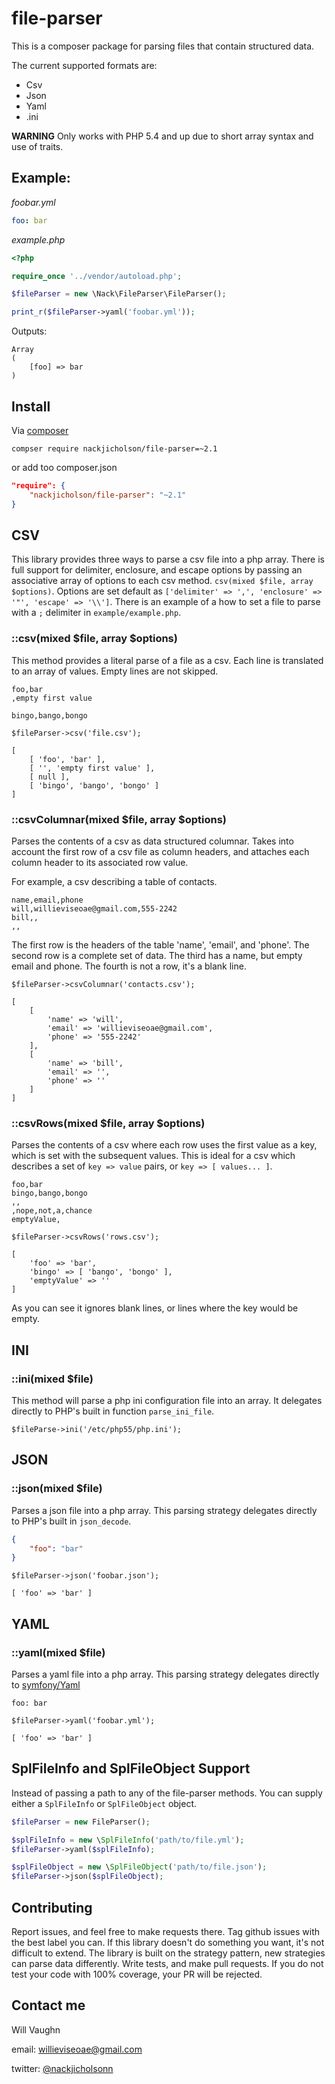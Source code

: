 file-parser
===

This is a composer package for parsing files that contain structured data.

The current supported formats are:

- Csv
- Json
- Yaml
- .ini

**WARNING** Only works with PHP 5.4 and up due to short array syntax and use of traits.

## Example:

*foobar.yml*
```yaml
foo: bar
```
*example.php*
```php
<?php

require_once '../vendor/autoload.php';

$fileParser = new \Nack\FileParser\FileParser();

print_r($fileParser->yaml('foobar.yml'));
```
Outputs:
```
Array
(
    [foo] => bar
)
```

## Install

Via [composer](http://getComposer.org)

`compser require nackjicholson/file-parser=~2.1`

or add too composer.json
```json
"require": {
    "nackjicholson/file-parser": "~2.1"
}
```

## CSV

This library provides three ways to parse a csv file into a php array. There is full
support for delimiter, enclosure, and escape options by passing an associative
array of options to each csv method. `csv(mixed $file, array $options)`. Options are set
default as `['delimiter' => ',', 'enclosure' => '"', 'escape' => '\\']`. There is an example of a
how to set a file to parse with a `;` delimiter in `example/example.php`.

### ::csv(mixed $file, array $options)

This method provides a literal parse of a file as a csv. Each line is translated to an
array of values. Empty lines are not skipped.

```
foo,bar
,empty first value

bingo,bango,bongo
```
`$fileParser->csv('file.csv');`
```
[
    [ 'foo', 'bar' ],
    [ '', 'empty first value' ],
    [ null ],
    [ 'bingo', 'bango', 'bongo' ]
]
```

### ::csvColumnar(mixed $file, array $options)

Parses the contents of a csv as data structured columnar. Takes into account the first row of a csv file as column headers, and attaches each column header to its associated row value.

For example, a csv describing a table of contacts.
```
name,email,phone
will,willieviseoae@gmail.com,555-2242
bill,,
,,
```
The first row is the headers of the table 'name', 'email', and 'phone'.
The second row is a complete set of data.
The third has a name, but empty email and phone.
The fourth is not a row, it's a blank line.

`$fileParser->csvColumnar('contacts.csv');`
```
[
    [
        'name' => 'will',
        'email' => 'willieviseoae@gmail.com',
        'phone' => '555-2242'
    ],
    [
        'name' => 'bill',
        'email' => '',
        'phone' => ''
    ]
]
```

### ::csvRows(mixed $file, array $options)

Parses the contents of a csv where each row uses the first value as a key, which is set with the subsequent values. This is ideal for a csv which describes a set of `key => value` pairs, or `key => [ values... ]`.

```
foo,bar
bingo,bango,bongo
,,
,nope,not,a,chance
emptyValue,
```
`$fileParser->csvRows('rows.csv');`
```
[
    'foo' => 'bar',
    'bingo' => [ 'bango', 'bongo' ],
    'emptyValue' => ''
]
```

As you can see it ignores blank lines, or lines where the key would be empty.

## INI

### ::ini(mixed $file)

This method will parse a php ini configuration file into an array. It delegates directly to PHP's built in function `parse_ini_file`.

`$fileParse->ini('/etc/php55/php.ini');`

## JSON

### ::json(mixed $file)

Parses a json file into a php array. This parsing strategy delegates directly to PHP's built in `json_decode`.

```json
{
    "foo": "bar"
}
```
`$fileParser->json('foobar.json');`
```
[ 'foo' => 'bar' ]
```

## YAML

### ::yaml(mixed $file)

Parses a yaml file into a php array. This parsing strategy delegates directly to [symfony/Yaml](http://github.com/symfony/Yaml)

```
foo: bar
```
`$fileParser->yaml('foobar.yml');`
```
[ 'foo' => 'bar' ]
```

## SplFileInfo and SplFileObject Support

Instead of passing a path to any of the file-parser methods. You can supply either a `SplFileInfo` or `SplFileObject` object.

```php
$fileParser = new FileParser();

$splFileInfo = new \SplFileInfo('path/to/file.yml');
$fileParser->yaml($splFileInfo);

$splFileObject = new \SplFileObject('path/to/file.json');
$fileParser->json($splFileObject);
```

## Contributing

Report issues, and feel free to make requests there. Tag github issues with the best label you can.
If this library doesn't do something you want, it's not difficult to extend. The library is built on the strategy pattern, new strategies can parse data differently.
Write tests, and make pull requests. If you do not test your code with 100% coverage, your PR will be rejected.

## Contact me

Will Vaughn

email: willieviseoae@gmail.com

twitter: [@nackjicholsonn](http://twitter.com/nackjicholsonn)

